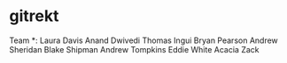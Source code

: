 # gitrekt

Team *: Laura Davis
        Anand Dwivedi
        Thomas Ingui
        Bryan Pearson
        Andrew Sheridan
        Blake Shipman
        Andrew Tompkins
        Eddie White
        Acacia Zack
